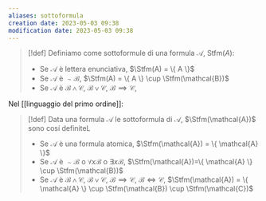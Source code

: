 ```yaml
---
aliases: sottoformula
creation date: 2023-05-03 09:38
modification date: 2023-05-03 09:38
---
```


> [!def]
> Definiamo come sottoformule di una formula $\mathcal{A}$, $\text{Stfm}(A)$:
> - Se $\mathcal{A}$ è lettera enunciativa, $\Stfm(A) = \{ A \}$
> - Se $\mathcal{A}$ è $\sim \mathcal{B}$, $\Stfm(A) = \{ A \} \cup \Stfm(\mathcal{B})$
> - Se $\mathcal{A}$ è $\mathcal{B \land C}$, $\mathcal{B \lor C}$, $\mathcal{B \implies C}$, $\mathcal{}$
> 

Nel [[linguaggio del primo ordine]]:

> [!def]
> Data una formula $\mathcal{A}$ le sottoformula di $\mathcal{A}$, $\Stfm(\mathcal{A})$ sono cosí definiteL
> - Se $\mathcal{A}$ è una formula atomica, $\Stfm(\mathcal{A}) = \{ \mathcal{A} \}$
> - Se $\mathcal{A}$ è $\sim \mathcal{B}$ o $\forall x \mathcal{B}$ o $\exists x \mathcal{B}$, $\Stfm(\mathcal{A})=\{ \mathcal{A} \} \cup \Stfm(\mathcal{B})$
> - Se $\mathcal{A}$ è $\mathcal{B} \land \mathcal{C}$, $\mathcal{B} \lor \mathcal{C}$, $\mathcal{B} \implies \mathcal{C}$, $\mathcal{B} \iff \mathcal{C}$, $\Stfm(\mathcal{A}) = \{ \mathcal{A} \} \cup \Stfm(\mathcal{B}) \cup \Stfm(\mathcal{C})$

